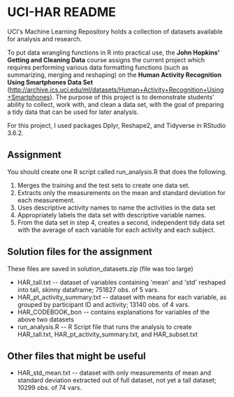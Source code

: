 # UCI-HAR README

UCI's Machine Learning Repository holds a collection of datasets available for analysis and research. 

To put data wrangling functions in R into practical use, the **John Hopkins' Getting and Cleaning Data** course assigns the current project which requires performing various data formatting functions (such as summarizing, merging and reshaping) on the **Human Activity Recognition Using Smartphones Data Set** (http://archive.ics.uci.edu/ml/datasets/Human+Activity+Recognition+Using+Smartphones). The purpose of this project is to demonstrate students' ability to collect, work with, and clean a data set, with the goal of preparing a tidy data that can be used for later analysis. 

For this project, I used packages Dplyr, Reshape2, and Tidyverse in RStudio 3.6.2.

## Assignment

You should create one R script called run_analysis.R that does the following.

1. Merges the training and the test sets to create one data set.
2. Extracts only the measurements on the mean and standard deviation for each measurement.
3. Uses descriptive activity names to name the activities in the data set
4. Appropriately labels the data set with descriptive variable names.
5. From the data set in step 4, creates a second, independent tidy data set with the average of each variable for each activity and each subject.


## Solution files for the assignment

These files are saved in solution_datasets.zip (file was too large)

* HAR_tall.txt -- dataset of variables containing 'mean' and 'std' reshaped into tall, skinny dataframe; 751827 obs. of 5 vars.   
* HAR_pt_activity_summary.txt -- dataset with means for each variable, as grouped by participant ID and activity; 13140 obs. of 4 vars.  
* HAR_CODEBOOK_bon -- contains explanations for variables of the above two datasets  
* run_analysis.R -- R Script file that runs the analysis to create HAR_tall.txt, HAR_pt_activity_summary.txt, and HAR_subset.txt  


## Other files that might be useful

* HAR_std_mean.txt -- dataset with only measurements of mean and standard deviation extracted out of full dataset, not yet a tall dataset; 10299 obs. of 74 vars.  
